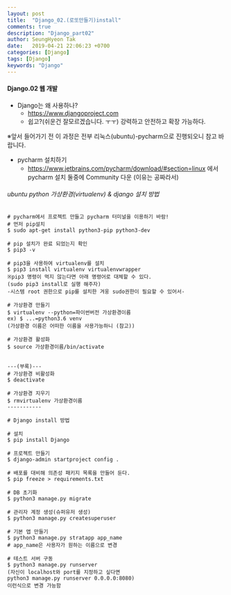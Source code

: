 ```yaml
---
layout: post
title:  "Django_02.(로또만들기)install"
comments: true
description: "Django_part02"
author: SeungHyeon Tak
date:   2019-04-21 22:06:23 +0700
categories: [Django]
tags: [Django]
keywords: "Django"
---
```

#### Django.02 웹 개발

* Django는 왜 사용하나?
   * https://www.djangoproject.com
   * 쉽고?(쉬운건 잘모르겠습니다. ㅜㅜ) 강력하고 안전하고 확장 가능하다.

※앞서 들어가기 전 이 과정은 전부 리눅스(ubuntu)-pycharm으로 진행되오니 참고 바랍니다.

* pycharm 설치하기
   * https://www.jetbrains.com/pycharm/download/#section=linux 에서 pycharm 설치
     둘중에 Community 다운 (이유는 공짜라서)

###### ubuntu python 가상환경(virtualenv) & django 설치 방법 

```
# pycharm에서 프로젝트 만들고 pycharm 터미널을 이용하기 바람!
# 먼저 pip설치
$ sudo apt-get install python3-pip python3-dev

# pip 설치가 완료 되었는지 확인
$ pip3 -v

# pip3을 사용하여 virtualenv를 설치
$ pip3 install virtualenv virtualenvwrapper
※pip3 명령이 먹지 않는다면 아래 명령어로 대체할 수 있다.
(sudo pip3 install로 실행 해주자)
-시스템 root 권한으로 pip를 설치한 겨웅 sudo권한이 필요할 수 있어서-

# 가상환경 만들기
$ virtualenv --python=파이썬버전 가상환경이름
ex) $ ...=python3.6 venv
(가상환경 이름은 어떠한 이름을 사용가능하니 (참고))

# 가상환경 활성화
$ source 가상환경이름/bin/activate


---(부록)---
# 가상환경 비활성화
$ deactivate

# 가상환경 지우기
$ rmvirtualenv 가상환경이름
-----------

# Django install 방법

# 설치
$ pip install Django

# 프로젝트 만들기
$ django-admin startproject config .

# 배포를 대비해 의존성 패키지 목록을 만들어 둔다.
$ pip freeze > requirements.txt

# DB 초기화
$ python3 manage.py migrate

# 관리자 계정 생성(슈퍼유저 생성)
$ python3 manage.py createsuperuser

# 기본 앱 만들기
$ python3 manage.py stratapp app_name
# app_name은 사용자가 원하는 이름으로 변경

# 테스트 서버 구동
$ python3 manage.py runserver
(자신이 localhost와 port를 지정하고 싶다면 
python3 manage.py runserver 0.0.0.0:8080)
이런식으로 변경 가능함
```
